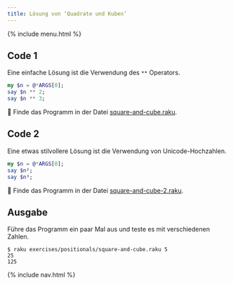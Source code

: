 ```yaml
---
title: Lösung von ‘Quadrate und Kuben’
---
```


{% include menu.html %}

## Code 1

Eine einfache Lösung ist die Verwendung des `**` Operators.

```raku
my $n = @*ARGS[0];
say $n ** 2;
say $n ** 3;
```

🦋 Finde das Programm in der Datei [square-and-cube.raku](https://github.com/ash/raku-course/blob/master/exercises/positionals/square-and-cube.raku).

## Code 2

Eine etwas stilvollere Lösung ist die Verwendung von Unicode-Hochzahlen.

```raku
my $n = @*ARGS[0];
say $n²;
say $n³;
```

🦋 Finde das Programm in der Datei [square-and-cube-2.raku](https://github.com/ash/raku-course/blob/master/exercises/positionals/square-and-cube-2.raku).

## Ausgabe

Führe das Programm ein paar Mal aus und teste es mit verschiedenen Zahlen.

```console
$ raku exercises/positionals/square-and-cube.raku 5
25
125
```

{% include nav.html %}